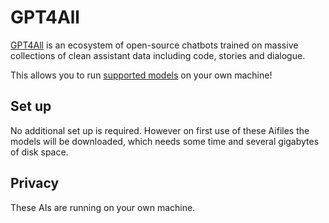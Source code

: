 # GPT4All

[GPT4All](https://github.com/nomic-ai/gpt4all) is an ecosystem of open-source chatbots trained on massive collections of clean assistant data including code, stories and dialogue.

This allows you to run [supported models](https://gpt4all.io/) on your own machine!

## Set up

No additional set up is required. However on first use of these Aifiles the models will be downloaded, which needs some time and several gigabytes of disk space.

## Privacy

These AIs are running on your own machine.
